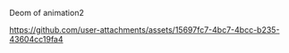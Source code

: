 Deom of animation2

https://github.com/user-attachments/assets/15697fc7-4bc7-4bcc-b235-43604cc19fa4
